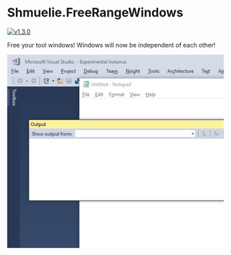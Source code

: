 Shmuelie.FreeRangeWindows
=========================

[![v1.3.0](https://img.shields.io/badge/version-v1.3.0-orange.svg)][1]

Free your tool windows! Windows will now be independent of each other!

![Preview](./Resources/FreeRangeWindowsPackagePreview.jpg)

[1]: http://vsixgallery.com/extension/Shmuelie.FreeRangeWindows.8d60c8e1-5140-44cc-a2c9-63d79af6473c/